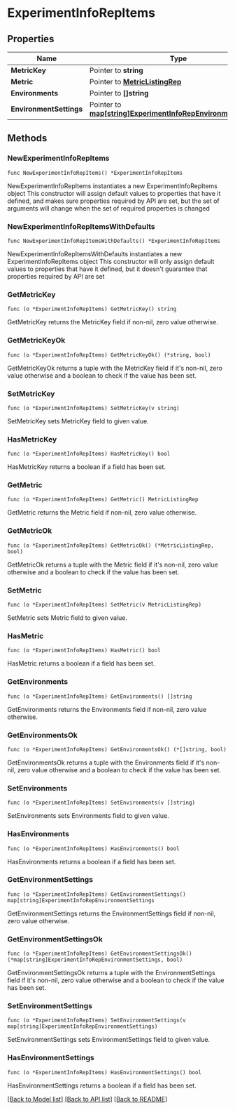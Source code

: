 # ExperimentInfoRepItems

## Properties

Name | Type | Description | Notes
------------ | ------------- | ------------- | -------------
**MetricKey** | Pointer to **string** |  | [optional] 
**Metric** | Pointer to [**MetricListingRep**](MetricListingRep.md) |  | [optional] 
**Environments** | Pointer to **[]string** |  | [optional] 
**EnvironmentSettings** | Pointer to [**map[string]ExperimentInfoRepEnvironmentSettings**](ExperimentInfoRepEnvironmentSettings.md) |  | [optional] 

## Methods

### NewExperimentInfoRepItems

`func NewExperimentInfoRepItems() *ExperimentInfoRepItems`

NewExperimentInfoRepItems instantiates a new ExperimentInfoRepItems object
This constructor will assign default values to properties that have it defined,
and makes sure properties required by API are set, but the set of arguments
will change when the set of required properties is changed

### NewExperimentInfoRepItemsWithDefaults

`func NewExperimentInfoRepItemsWithDefaults() *ExperimentInfoRepItems`

NewExperimentInfoRepItemsWithDefaults instantiates a new ExperimentInfoRepItems object
This constructor will only assign default values to properties that have it defined,
but it doesn't guarantee that properties required by API are set

### GetMetricKey

`func (o *ExperimentInfoRepItems) GetMetricKey() string`

GetMetricKey returns the MetricKey field if non-nil, zero value otherwise.

### GetMetricKeyOk

`func (o *ExperimentInfoRepItems) GetMetricKeyOk() (*string, bool)`

GetMetricKeyOk returns a tuple with the MetricKey field if it's non-nil, zero value otherwise
and a boolean to check if the value has been set.

### SetMetricKey

`func (o *ExperimentInfoRepItems) SetMetricKey(v string)`

SetMetricKey sets MetricKey field to given value.

### HasMetricKey

`func (o *ExperimentInfoRepItems) HasMetricKey() bool`

HasMetricKey returns a boolean if a field has been set.

### GetMetric

`func (o *ExperimentInfoRepItems) GetMetric() MetricListingRep`

GetMetric returns the Metric field if non-nil, zero value otherwise.

### GetMetricOk

`func (o *ExperimentInfoRepItems) GetMetricOk() (*MetricListingRep, bool)`

GetMetricOk returns a tuple with the Metric field if it's non-nil, zero value otherwise
and a boolean to check if the value has been set.

### SetMetric

`func (o *ExperimentInfoRepItems) SetMetric(v MetricListingRep)`

SetMetric sets Metric field to given value.

### HasMetric

`func (o *ExperimentInfoRepItems) HasMetric() bool`

HasMetric returns a boolean if a field has been set.

### GetEnvironments

`func (o *ExperimentInfoRepItems) GetEnvironments() []string`

GetEnvironments returns the Environments field if non-nil, zero value otherwise.

### GetEnvironmentsOk

`func (o *ExperimentInfoRepItems) GetEnvironmentsOk() (*[]string, bool)`

GetEnvironmentsOk returns a tuple with the Environments field if it's non-nil, zero value otherwise
and a boolean to check if the value has been set.

### SetEnvironments

`func (o *ExperimentInfoRepItems) SetEnvironments(v []string)`

SetEnvironments sets Environments field to given value.

### HasEnvironments

`func (o *ExperimentInfoRepItems) HasEnvironments() bool`

HasEnvironments returns a boolean if a field has been set.

### GetEnvironmentSettings

`func (o *ExperimentInfoRepItems) GetEnvironmentSettings() map[string]ExperimentInfoRepEnvironmentSettings`

GetEnvironmentSettings returns the EnvironmentSettings field if non-nil, zero value otherwise.

### GetEnvironmentSettingsOk

`func (o *ExperimentInfoRepItems) GetEnvironmentSettingsOk() (*map[string]ExperimentInfoRepEnvironmentSettings, bool)`

GetEnvironmentSettingsOk returns a tuple with the EnvironmentSettings field if it's non-nil, zero value otherwise
and a boolean to check if the value has been set.

### SetEnvironmentSettings

`func (o *ExperimentInfoRepItems) SetEnvironmentSettings(v map[string]ExperimentInfoRepEnvironmentSettings)`

SetEnvironmentSettings sets EnvironmentSettings field to given value.

### HasEnvironmentSettings

`func (o *ExperimentInfoRepItems) HasEnvironmentSettings() bool`

HasEnvironmentSettings returns a boolean if a field has been set.


[[Back to Model list]](../README.md#documentation-for-models) [[Back to API list]](../README.md#documentation-for-api-endpoints) [[Back to README]](../README.md)


